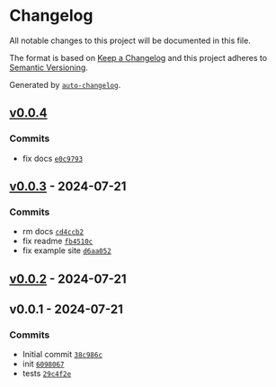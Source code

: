 # Changelog

All notable changes to this project will be documented in this file.

The format is based on [Keep a Changelog](https://keepachangelog.com/en/1.0.0/)
and this project adheres to [Semantic Versioning](https://semver.org/spec/v2.0.0.html).

Generated by [`auto-changelog`](https://github.com/CookPete/auto-changelog).

## [v0.0.4](https://github.com/substrate-system/wavy-hr/compare/v0.0.3...v0.0.4)

### Commits

- fix docs [`e0c9793`](https://github.com/substrate-system/wavy-hr/commit/e0c97930e571133c21ec61f51c515cfaf4ec7d8e)

## [v0.0.3](https://github.com/substrate-system/wavy-hr/compare/v0.0.2...v0.0.3) - 2024-07-21

### Commits

- rm docs [`cd4ccb2`](https://github.com/substrate-system/wavy-hr/commit/cd4ccb281d8b2e121a558d7619030fa11bfb9d82)
- fix readme [`fb4510c`](https://github.com/substrate-system/wavy-hr/commit/fb4510ce791b87113c43afff75ae389559b129bb)
- fix example site [`d6aa052`](https://github.com/substrate-system/wavy-hr/commit/d6aa052716fc4ef2f2351b6a1db921cab85e0f31)

## [v0.0.2](https://github.com/substrate-system/wavy-hr/compare/v0.0.1...v0.0.2) - 2024-07-21

## v0.0.1 - 2024-07-21

### Commits

- Initial commit [`38c986c`](https://github.com/substrate-system/wavy-hr/commit/38c986c6e53d3f4e07350ee0b0d31981965ab0ae)
- init [`6098067`](https://github.com/substrate-system/wavy-hr/commit/60980676a9c850327185922080146c759858fad9)
- tests [`29c4f2e`](https://github.com/substrate-system/wavy-hr/commit/29c4f2eff27ee4597ff5bc07f204efca661e727b)
